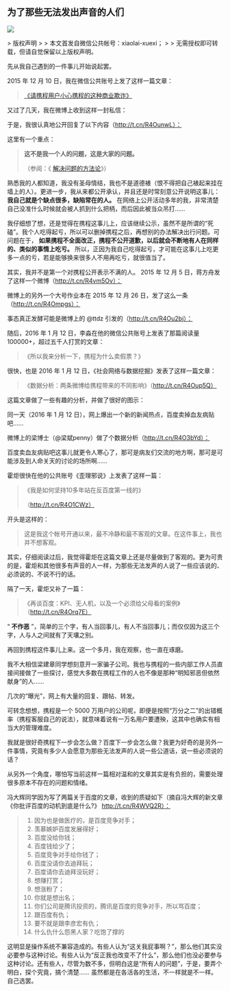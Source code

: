 ## 为了那些无法发出声音的人们
 ![](http://mmbiz.qpic.cn/mmbiz/BDcu2rMySico49dhMWx9O5zfrE837uen18JZBg4Mgib8oJS45pgDWHroT7pbGkcubWCSBhIlvCiccj8R9D60RYicibQ/640?wx_fmt=jpeg&wxfrom=5)
<head><meta http-equiv="Content-Type" content="text/html; charset=utf-8"></head>
> 版权声明
> 
> 本文首发自微信公共帐号：xiaolai-xuexi；
> 
> 无需授权即可转载，但请自觉保留以上版权声明。

先从我自己遇到的一件事儿开始说起罢。

2015 年 12 月 10 日，我在微信公共账号上发了这样一篇文章：

> [《请携程用户小心携程的这种商业欺诈》](http://mp.weixin.qq.com/s?__biz=MzAxNzI4MTMwMw==&mid=400999011&idx=2&sn=b7a018db3b2cb10e3c16bc5159ac1258&scene=21#wechat_redirect)

又过了几天，我在微博上收到这样一封私信：



于是，我很认真地公开回复了以下内容（http://t.cn/R4OunwL）：



这里有一个重点：

> **这不是我一个人的问题，这是大家的问题。**
> 
> （参阅：《 [解决问题的方法论](http://mp.weixin.qq.com/s?__biz=MzAxNzI4MTMwMw==&mid=401452171&idx=1&sn=e57ea7464bd7e114ca1324978c604941&scene=21#wechat_redirect)》）

熟悉我的人都知道，我没有圣母情结，我也不是道德裱（恨不得把自己裱起来挂在墙上的人）。更进一步，我从来都公开承认，并且还是时常刻意公开说明这事儿： **我自己就是个缺点很多，缺陷常在的人。** 在网络上公开活动多年的我，非常清楚自己没准什么时候就会被人抓到什么把柄，而后因此被当众吊打……

我仔细想了想，还是觉得在携程这事儿上，应该继续公示，虽然不是所谓的“死磕”。我个人吃得起亏，所以可以删掉携程之后，再想别的办法解决出行问题。可问题在于， **如果携程不全面改正，携程不公开道歉，以后就会不断地有人在同样的、类似的事情上吃亏。** 所以，正因为我自己吃得起亏，才可能在这事儿上吃更多一点的亏，若是能够换来很多人不用再吃亏，就很值当了。

其实，我并不是第一个对携程公开表示不满的人。 2015 年 12 月 5 日，蒋方舟发了这样一个微博（http://t.cn/R4vm5Ov）：



微博上的另外一个大号作业本在 2015 年 12 月 26 日，发了这么一条（http://t.cn/R4Ompgs）：



事态真正发酵可能是微博上的 @ttdz 引发的（http://t.cn/R4Ou2bj）：



随后，2016 年 1 月 12 日，李淼在他的微信公共账号上发表了那篇阅读量 100000+，超过五千人打赏的文章：

> 《所以我来分析一下，携程为什么卖假票？》



很快，也是 2016 年 1 月 12 日，《社会网络与数据挖掘》发表了这样一篇文章：

> 《数据分析：两条微博给携程带来的不同影响》（http://t.cn/R4Oup5Q）

这篇文章做了一些有趣的分析，并做了很好的图示：





同一天（2016 年 1 月 12 日），网上爆出一个新的新闻热点，百度卖掉血友病贴吧……

微博上的梁博士（@梁斌penny）做了个数据分析（http://t.cn/R4O3bYd）：



百度卖血友病贴吧这事儿就更令人寒心了，那可是病友们交流的地方啊，那可是可能涉及到人命关天的讨论的场所啊……

霍炬很快在他的公共账号《歪理邪说》上发表了这样一篇：

> 《我是如何坚持10多年站在反百度第一线的》
> 
> （http://t.cn/R4O1CWz）

开头是这样的：

> 这是我这个帐号开通以来，最不冷静和最不客观的文章。在这件事上，我也并不想客观。

其实，仔细阅读过后，我觉得霍炬在这篇文章上还是尽量做到了客观的。更为可贵的是，霍炬和其他很多有声音的人一样，为那些无法发声的人说了一些应该说的、必须说的、不说不行的话。

隔了一天，霍炬又补了一篇：

> 《再谈百度：KPI、无人机，以及一个必须给父母看的案例》（http://t.cn/R4Orq7E）

“ **不作恶** ”，简单的三个字，有人当回事儿，有人不当回事儿；而仅仅因为这三个字，人与人之间就有了天壤之别。

再回到携程这件事儿上来。这一个多月，我在观察，也一直在琢磨。

我不大相信梁建章同学想刻意开一家骗子公司。我也与携程的一些内部工作人员直接间接做了一些探讨，感觉大多数在携程工作的人也不像是那种“明知邪恶但依然献身”的人……

几次的“曝光”，网上有大量的回复、跟帖、转发。

可转念想想，携程是一个 5000 万用户的公司呢，即便是按照“万分之二”的出错概率（携程客服自己的说法），就意味着说有一万名用户要遭殃，这其中也确实有相当大的管理难度。

我就是很好奇携程下一步会怎么做？百度下一步会怎么做？我更为好奇的是另外一件事情，究竟有多少人会愿意为那些无法发声的人说一些公道话，说一些必须说的话？

从另外一个角度，哪怕写当前这样一篇相对温和的文章其实是有负担的，需要处理很多原本不存在的问题和情绪。

冯大辉同学因为写了两篇关于百度的文章，收到的质疑如下（摘自冯大辉的新文章《你批评百度的动机到底是什么?》 http://t.cn/R4WVQ2R）：

> 1. 因为也是做医疗的，是百度竞争对手；  
> 2. 羡慕嫉妒百度发展得好；  
> 3. 百度没给你钱；  
> 4. 百度钱给少了；  
> 5. 百度竞争对手给你钱了；  
> 6. 百度没请你去迪拜玩；  
> 7. 百度请你去迪拜没玩好；  
> 8. 想赚打赏；  
> 9. 想涨粉了；  
> 10. 你就是想出名；  
> 11. 你们公司是腾讯投资的，腾讯是百度的竞争对手，所以骂百度；  
> 12. 跟百度有仇；  
> 13. 要不就是跟李彦宏有仇；  
> 14. 什么仇什么怨黑人家？吃饱了撑的

这明显是操作系统不兼容造成的。有些人认为“这关我屁事啊？”，那么他们其实没必要参与这种讨论。有些人认为“反正我也改变不了什么”，那么他们也没必要参与这种讨论。还有些人，尽管为数不多，但明白这是“所有人的问题”，于是，要弄个明白，探个究竟，搞个清楚…… 虽然都是在各活各的生活，不一样就是不一样。自己选罢。

